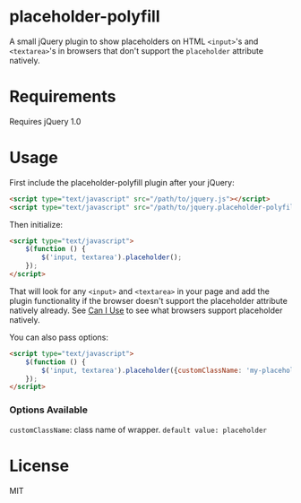 placeholder-polyfill
====================

A small jQuery plugin to show placeholders on HTML `<input>`'s and `<textarea>`'s in browsers that don't support the `placeholder` attribute natively.

Requirements
====
Requires jQuery 1.0

Usage
====
First include the placeholder-polyfill plugin after your jQuery:

```html
<script type="text/javascript" src="/path/to/jquery.js"></script>
<script type="text/javascript" src="/path/to/jquery.placeholder-polyfill.js"></script>
```

Then initialize:

```html
<script type="text/javascript">
    $(function () {
        $('input, textarea').placeholder();
    });
</script>
```

That  will look for any `<input>` and `<textarea>` in your page and add the plugin functionality if the browser doesn't support the placeholder attribute natively already. See [Can I Use](http://caniuse.com/#feat=input-placeholder) to see what browsers support placeholder natively.

You can also pass options:
```html
<script type="text/javascript">
    $(function () {
        $('input, textarea').placeholder({customClassName: 'my-placeholder'});
    });
</script>
```

### Options Available
`customClassName`: class name of wrapper. `default value: placeholder`

License
====
MIT
